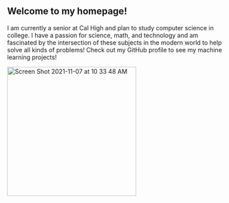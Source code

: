 ## Welcome to my homepage!

I am currently a senior at Cal High and plan to study computer science in college. I have a passion for science, math, and technology and am fascinated by the intersection of these subjects in the modern world to help solve all kinds of problems! Check out my GitHub profile to see my machine learning projects!

<img width="300" alt="Screen Shot 2021-11-07 at 10 33 48 AM" src="https://user-images.githubusercontent.com/59634524/140657380-535d46a3-f3d0-4969-a015-eb384c581d3a.png">

